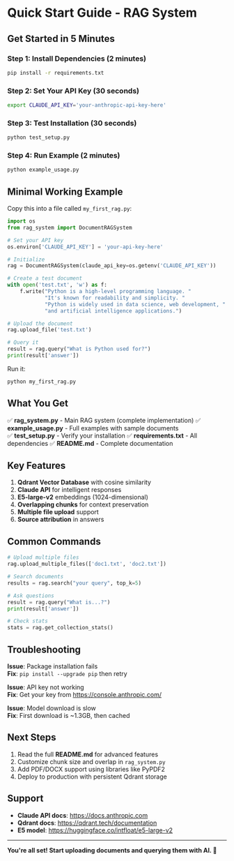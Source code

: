 # Quick Start Guide - RAG System

## Get Started in 5 Minutes

### Step 1: Install Dependencies (2 minutes)
```bash
pip install -r requirements.txt
```

### Step 2: Set Your API Key (30 seconds)
```bash
export CLAUDE_API_KEY='your-anthropic-api-key-here'
```

### Step 3: Test Installation (30 seconds)
```bash
python test_setup.py
```

### Step 4: Run Example (2 minutes)
```bash
python example_usage.py
```

## Minimal Working Example

Copy this into a file called `my_first_rag.py`:

```python
import os
from rag_system import DocumentRAGSystem

# Set your API key
os.environ['CLAUDE_API_KEY'] = 'your-api-key-here'

# Initialize
rag = DocumentRAGSystem(claude_api_key=os.getenv('CLAUDE_API_KEY'))

# Create a test document
with open('test.txt', 'w') as f:
    f.write("Python is a high-level programming language. "
            "It's known for readability and simplicity. "
            "Python is widely used in data science, web development, "
            "and artificial intelligence applications.")

# Upload the document
rag.upload_file('test.txt')

# Query it
result = rag.query("What is Python used for?")
print(result['answer'])
```

Run it:
```bash
python my_first_rag.py
```

## What You Get

✅ **rag_system.py** - Main RAG system (complete implementation)
✅ **example_usage.py** - Full examples with sample documents  
✅ **test_setup.py** - Verify your installation
✅ **requirements.txt** - All dependencies
✅ **README.md** - Complete documentation

## Key Features

1. **Qdrant Vector Database** with cosine similarity
2. **Claude API** for intelligent responses
3. **E5-large-v2** embeddings (1024-dimensional)
4. **Overlapping chunks** for context preservation
5. **Multiple file upload** support
6. **Source attribution** in answers

## Common Commands

```python
# Upload multiple files
rag.upload_multiple_files(['doc1.txt', 'doc2.txt'])

# Search documents
results = rag.search("your query", top_k=5)

# Ask questions
result = rag.query("What is...?")
print(result['answer'])

# Check stats
stats = rag.get_collection_stats()
```

## Troubleshooting

**Issue**: Package installation fails  
**Fix**: `pip install --upgrade pip` then retry

**Issue**: API key not working  
**Fix**: Get your key from https://console.anthropic.com/

**Issue**: Model download is slow  
**Fix**: First download is ~1.3GB, then cached

## Next Steps

1. Read the full **README.md** for advanced features
2. Customize chunk size and overlap in `rag_system.py`
3. Add PDF/DOCX support using libraries like PyPDF2
4. Deploy to production with persistent Qdrant storage

## Support

- **Claude API docs**: https://docs.anthropic.com
- **Qdrant docs**: https://qdrant.tech/documentation
- **E5 model**: https://huggingface.co/intfloat/e5-large-v2

---

**You're all set! Start uploading documents and querying them with AI. 🚀**

